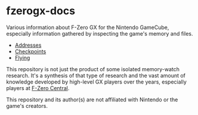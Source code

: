 # fzerogx-docs

Various information about F-Zero GX for the Nintendo GameCube, especially information gathered by inspecting the game's memory and files.

- [Addresses](addresses/index.md)
- [Checkpoints](checkpoints/index.md)
- [Flying](flying/index.md)

This repository is not just the product of some isolated memory-watch research. It's a synthesis of that type of research and the vast amount of knowledge developed by high-level GX players over the years, especially players at [F-Zero Central](http://fzerocentral.org/).

This repository and its author(s) are not affiliated with Nintendo or the game's creators.

